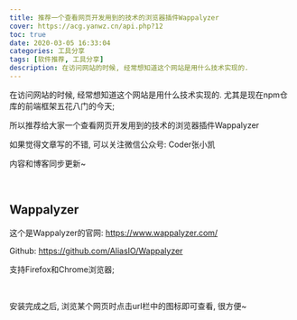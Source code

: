 ```yaml
---
title: 推荐一个查看网页开发用到的技术的浏览器插件Wappalyzer
cover: https://acg.yanwz.cn/api.php?12
toc: true
date: 2020-03-05 16:33:04
categories: 工具分享
tags: [软件推荐, 工具分享]
description: 在访问网站的时候, 经常想知道这个网站是用什么技术实现的. 
---
```


在访问网站的时候, 经常想知道这个网站是用什么技术实现的. 尤其是现在npm仓库的前端框架五花八门的今天;

所以推荐给大家一个查看网页开发用到的技术的浏览器插件Wappalyzer

如果觉得文章写的不错, 可以关注微信公众号: Coder张小凯

内容和博客同步更新~

<br/>

<!--more-->

## Wappalyzer

这个是Wappalyzer的官网: https://www.wappalyzer.com/

Github: https://github.com/AliasIO/Wappalyzer

支持Firefox和Chrome浏览器;

<br/>

安装完成之后, 浏览某个网页时点击url栏中的图标即可查看, 很方便~

<br/>